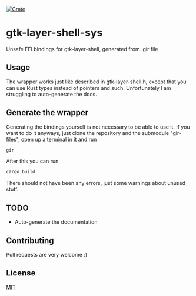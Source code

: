 [![Crate](https://img.shields.io/crates/v/gtk-layer-shell-sys.svg)](https://crates.io/crates/gtk-layer-shell-sys)

# gtk-layer-shell-sys
Unsafe FFI bindings for gtk-layer-shell, generated from .gir file

## Usage
The wrapper works just like described in gtk-layer-shell.h, except that you can use Rust types instead of pointers and such. Unfortunately I am struggling to auto-generate the docs.

## Generate the wrapper
Generating the bindings yourself is not necessary to be able to use it. If you want to do it anyways, just clone the repository and the submodule "gir-files", open up a terminal in it and run
```bash
gir
```
After this you can run
```bash
cargo build
```
There should not have been any errors, just some warnings about unused stuff.

## TODO
- Auto-generate the documentation

## Contributing
Pull requests are very welcome :)

## License
[MIT](https://choosealicense.com/licenses/mit/)
